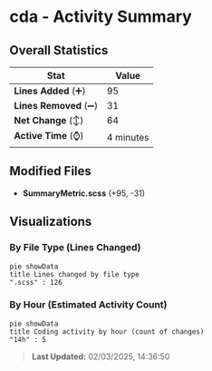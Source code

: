 # cda - Activity Summary 

## Overall Statistics

| Stat                   | Value                                                             |
| ---------------------- | ----------------------------------------------------------------- |
| **Lines Added** (➕)   | 95                                          |
| **Lines Removed** (➖) | 31                                        |
| **Net Change** (↕)    | 64                |
| **Active Time** (⌚)   | 4 minutes |


## Modified Files
- **SummaryMetric.scss** (+95, -31)

## Visualizations

### By File Type (Lines Changed)

```mermaid
pie showData
title Lines changed by file type
".scss" : 126
```

### By Hour (Estimated Activity Count)

```mermaid
pie showData
title Coding activity by hour (count of changes)
"14h" : 5
```


> **Last Updated:** 02/03/2025, 14:36:50